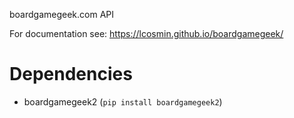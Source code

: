 boardgamegeek.com API

For documentation see:
<https://lcosmin.github.io/boardgamegeek/>

# Dependencies
- boardgamegeek2 (`pip install boardgamegeek2`)
